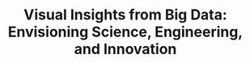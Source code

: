 ---
dateStart: 2015-02-12
dateEnd: 2015-02-16
title: "Visual Insights from Big Data: Envisioning Science, Engineering, and Innovation"
venue: "AAAS Annual Meeting"
organizer: "Katy Börner"
credit: "Places & Spaces"
city: San Jose
state: CA
country: USA
pdfLink:
venueImages:
 - sm: image01.sm.jpg
   lg: image01.lg.jpg
 - sm: image02.sm.jpg
   lg: image02.lg.jpg
---